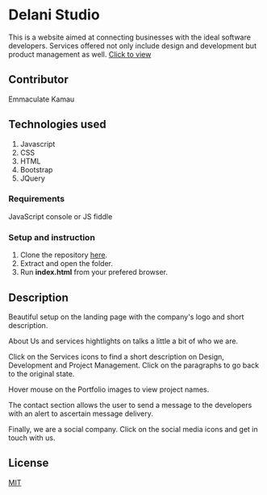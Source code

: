 # Delani Studio
This is a website aimed at connecting businesses with the ideal software developers. Services offered not only include design and development but product management as well. [Click to view](https://emmakamau.github.io/DelaniStudio/)

## Contributor
Emmaculate Kamau

## Technologies used

1. Javascript
2. CSS
3. HTML
4. Bootstrap
5. JQuery

### Requirements

JavaScript console or JS fiddle

### Setup and instruction
1. Clone the repository [here](https://github.com/emmakamau/DelaniStudio.git).
2. Extract and open the folder.
3. Run **index.html** from your prefered browser.

## Description

Beautiful setup on the landing page with the company's logo and short description.

About Us and services hightlights on talks a little a bit of who we are.

Click on the Services icons to find a short description on Design, Development and Project Management. Click on the paragraphs to go back to the original state.

Hover mouse on the Portfolio images to view project names.

The contact section allows the user to send a message to the developers with an alert to ascertain message delivery.

Finally, we are a social company. Click on the social media icons and get in touch with us.

## License

[MIT](https://choosealicense.com/licenses/mit/)